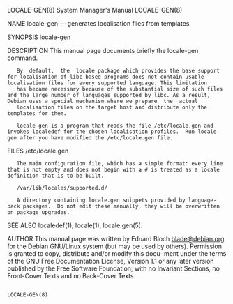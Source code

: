 LOCALE-GEN(8)                                                                            System Manager's Manual                                                                            LOCALE-GEN(8)

NAME
       locale-gen — generates localisation files from templates

SYNOPSIS
       locale-gen

DESCRIPTION
       This manual page documents briefly the locale-gen command.

       By  default,  the  locale package which provides the base support for localisation of libc-based programs does not contain usable localisation files for every supported language. This limitation
       has became necessary because of the substantial size of such files and the large number of languages supported by libc. As a result, Debian uses a special mechanism where we prepare  the  actual
       localisation files on the target host and distribute only the templates for them.

       locale-gen is a program that reads the file /etc/locale.gen and invokes localedef for the chosen localisation profiles.  Run locale-gen after you have modified the /etc/locale.gen file.

FILES
       /etc/locale.gen

       The main configuration file, which has a simple format: every line that is not empty and does not begin with a # is treated as a locale definition that is to be built.

       /var/lib/locales/supported.d/

       A directory containing locale.gen snippets provided by language-pack packages.  Do not edit these manually, they will be overwritten on package upgrades.

SEE ALSO
       localedef(1), locale(1), locale.gen(5).

AUTHOR
       This  manual  page was written by Eduard Bloch <blade@debian.org> for the Debian GNU/Linux system (but may be used by others).  Permission is granted to copy, distribute and/or modify this docu‐
       ment under the terms of the GNU Free Documentation License, Version 1.1 or any later version published by the Free Software Foundation; with no Invariant Sections, no Front-Cover  Texts  and  no
       Back-Cover Texts.

                                                                                                                                                                                            LOCALE-GEN(8)
